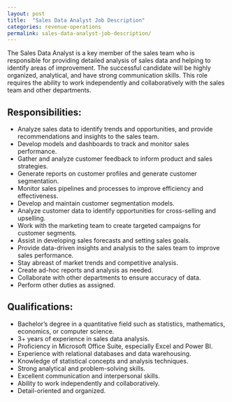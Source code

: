 ```yaml
---
layout: post
title:  "Sales Data Analyst Job Description"
categories: revenue-operations
permalink: sales-data-analyst-job-description/
---
```


The Sales Data Analyst is a key member of the sales team who is responsible for providing detailed analysis of sales data and helping to identify areas of improvement. The successful candidate will be highly organized, analytical, and have strong communication skills. This role requires the ability to work independently and collaboratively with the sales team and other departments.

## Responsibilities:
 
- Analyze sales data to identify trends and opportunities, and provide recommendations and insights to the sales team.
- Develop models and dashboards to track and monitor sales performance.
- Gather and analyze customer feedback to inform product and sales strategies.
- Generate reports on customer profiles and generate customer segmentation.
- Monitor sales pipelines and processes to improve efficiency and effectiveness.
- Develop and maintain customer segmentation models.
- Analyze customer data to identify opportunities for cross-selling and upselling.
- Work with the marketing team to create targeted campaigns for customer segments.
- Assist in developing sales forecasts and setting sales goals.
- Provide data-driven insights and analysis to the sales team to improve sales performance.
- Stay abreast of market trends and competitive analysis.
- Create ad-hoc reports and analysis as needed.
- Collaborate with other departments to ensure accuracy of data.
- Perform other duties as assigned.  

## Qualifications:

- Bachelor’s degree in a quantitative field such as statistics, mathematics, economics, or computer science.
- 3+ years of experience in sales data analysis.
- Proficiency in Microsoft Office Suite, especially Excel and Power BI.
- Experience with relational databases and data warehousing.
- Knowledge of statistical concepts and analysis techniques.
- Strong analytical and problem-solving skills.
- Excellent communication and interpersonal skills.
- Ability to work independently and collaboratively.
- Detail-oriented and organized.
